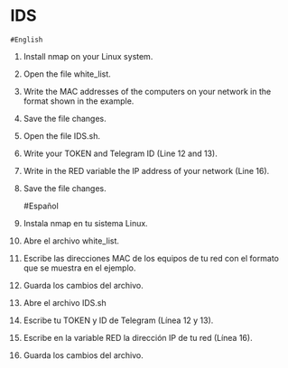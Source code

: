 # IDS
    #English
1. Install nmap on your Linux system.
2. Open the file white_list.
3. Write the MAC addresses of the computers on your network in the format shown in the example.
4. Save the file changes.
5. Open the file IDS.sh.
6. Write your TOKEN and Telegram ID (Line 12 and 13).
7. Write in the RED variable the IP address of your network (Line 16).
8. Save the file changes.

    #Español
1. Instala nmap en tu sistema Linux.
2. Abre el archivo white_list.
3. Escribe las direcciones MAC de los equipos de tu red con el formato que se muestra en el ejemplo.
4. Guarda los cambios del archivo.
5. Abre el archivo IDS.sh
6. Escribe tu TOKEN y ID de Telegram (Línea 12 y 13).
7. Escribe en la variable RED la dirección IP de tu red (Línea 16).
8. Guarda los cambios del archivo.
